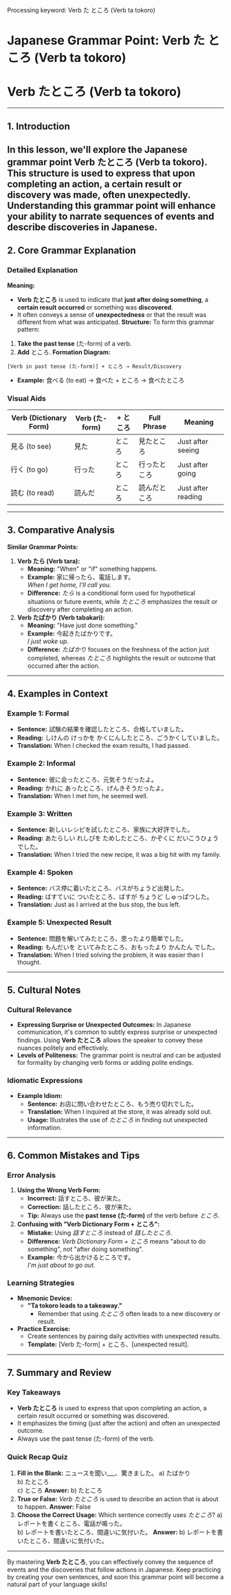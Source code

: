 Processing keyword: Verb た ところ (Verb ta tokoro)
# Japanese Grammar Point: Verb た ところ (Verb ta tokoro)
# **Verb たところ (Verb ta tokoro)**

---
## 1. Introduction
In this lesson, we'll explore the Japanese grammar point **Verb たところ (Verb ta tokoro)**. This structure is used to express that upon completing an action, a certain result or discovery was made, often unexpectedly. Understanding this grammar point will enhance your ability to narrate sequences of events and describe discoveries in Japanese.
---
## 2. Core Grammar Explanation
### Detailed Explanation
**Meaning:**
- **Verb たところ** is used to indicate that **just after doing something**, a **certain result occurred** or something was **discovered**.
- It often conveys a sense of **unexpectedness** or that the result was different from what was anticipated.
**Structure:**
To form this grammar pattern:
1. **Take the past tense** (た-form) of a verb.
2. **Add** ところ.
**Formation Diagram:**
```
[Verb in past tense (た-form)] + ところ → Result/Discovery
```
- **Example:** 食べる (to eat) → 食べた + ところ → 食べたところ
### Visual Aids
| Verb (Dictionary Form) | Verb (た-form) | + ところ | Full Phrase       | Meaning                   |
|------------------------|----------------|----------|-------------------|---------------------------|
| 見る (to see)          | 見た           | ところ   | 見たところ        | Just after seeing         |
| 行く (to go)           | 行った         | ところ   | 行ったところ      | Just after going          |
| 読む (to read)         | 読んだ         | ところ   | 読んだところ      | Just after reading        |
---
## 3. Comparative Analysis
**Similar Grammar Points:**
1. **Verb たら (Verb tara):**
   - **Meaning:** "When" or "if" something happens.
   - **Example:** 家に帰ったら、電話します。  
     *When I get home, I'll call you.*
   - **Difference:** *たら* is a conditional form used for hypothetical situations or future events, while *たところ* emphasizes the result or discovery after completing an action.
2. **Verb たばかり (Verb tabakari):**
   - **Meaning:** "Have just done something."
   - **Example:** 今起きたばかりです。  
     *I just woke up.*
   - **Difference:** *たばかり* focuses on the freshness of the action just completed, whereas *たところ* highlights the result or outcome that occurred after the action.
---
## 4. Examples in Context
### Example 1: Formal
- **Sentence:** 試験の結果を確認したところ、合格していました。
- **Reading:** しけんの けっかを かくにんしたところ、ごうかくしていました。
- **Translation:** When I checked the exam results, I had passed.
### Example 2: Informal
- **Sentence:** 彼に会ったところ、元気そうだったよ。
- **Reading:** かれに あったところ、げんきそうだったよ。
- **Translation:** When I met him, he seemed well.
### Example 3: Written
- **Sentence:** 新しいレシピを試したところ、家族に大好評でした。
- **Reading:** あたらしい れしぴを ためしたところ、かぞくに だいこうひょう でした。
- **Translation:** When I tried the new recipe, it was a big hit with my family.
### Example 4: Spoken
- **Sentence:** バス停に着いたところ、バスがちょうど出発した。
- **Reading:** ばすていに ついたところ、ばすが ちょうど しゅっぱつした。
- **Translation:** Just as I arrived at the bus stop, the bus left.
### Example 5: Unexpected Result
- **Sentence:** 問題を解いてみたところ、思ったより簡単でした。
- **Reading:** もんだいを といてみたところ、おもったより かんたん でした。
- **Translation:** When I tried solving the problem, it was easier than I thought.
---
## 5. Cultural Notes
### Cultural Relevance
- **Expressing Surprise or Unexpected Outcomes:**
  In Japanese communication, it's common to subtly express surprise or unexpected findings. Using **Verb たところ** allows the speaker to convey these nuances politely and effectively.
- **Levels of Politeness:**
  The grammar point is neutral and can be adjusted for formality by changing verb forms or adding polite endings.
### Idiomatic Expressions
- **Example Idiom:**
  - **Sentence:** お店に問い合わせたところ、もう売り切れでした。
  - **Translation:** When I inquired at the store, it was already sold out.
  - **Usage:** Illustrates the use of *たところ* in finding out unexpected information.
---
## 6. Common Mistakes and Tips
### Error Analysis
1. **Using the Wrong Verb Form:**
   - **Incorrect:** 話すところ、彼が来た。
   - **Correction:** 話したところ、彼が来た。
   - **Tip:** Always use the **past tense (た-form)** of the verb before *ところ*.
2. **Confusing with "Verb Dictionary Form + ところ":**
   - **Mistake:** Using *話すところ* instead of *話したところ*.
   - **Difference:** *Verb Dictionary Form + ところ* means "about to do something", not "after doing something".
   - **Example:** 今から出かけるところです。  
     *I'm just about to go out.*
### Learning Strategies
- **Mnemonic Device:**
  - **"Ta tokoro leads to a takeaway."**
    - Remember that using *たところ* often leads to a new discovery or result.
- **Practice Exercise:**
  - Create sentences by pairing daily activities with unexpected results.
  - **Template:** [Verb た-form] + ところ、[unexpected result].
---
## 7. Summary and Review
### Key Takeaways
- **Verb たところ** is used to express that upon completing an action, a certain result occurred or something was discovered.
- It emphasizes the timing (just after the action) and often an unexpected outcome.
- Always use the past tense (た-form) of the verb.
### Quick Recap Quiz
1. **Fill in the Blank:**
   ニュースを聞い___、驚きました。
   a) たばかり  
   b) たところ  
   c) ところ
   **Answer:** b) たところ
2. **True or False:**
   *Verb たところ* is used to describe an action that is about to happen.
   **Answer:** False
3. **Choose the Correct Usage:**
   Which sentence correctly uses *たところ*?
   a) レポートを書くところ、電話が鳴った。  
   b) レポートを書いたところ、間違いに気付いた。
   **Answer:** b) レポートを書いたところ、間違いに気付いた。
---
By mastering **Verb たところ**, you can effectively convey the sequence of events and the discoveries that follow actions in Japanese. Keep practicing by creating your own sentences, and soon this grammar point will become a natural part of your language skills!

